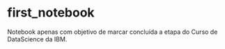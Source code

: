 # first_notebook
Notebook apenas com objetivo de marcar concluída a etapa do Curso de DataScience da IBM.

